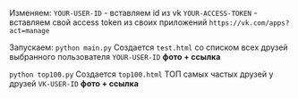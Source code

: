 Изменяем: 
`YOUR-USER-ID` - вставляем id из vk
`YOUR-ACCESS-TOKEN` - вставляем свой access token из своих приложений `https://vk.com/apps?act=manage`

Запускаем:
`python main.py`
Создается `test.html` со списком всех друзей выбранного пользователя `YOUR-USER-ID` __фото + ссылка__

`python top100.py`
Создается `top100.html` ТОП самых частых друзей у друзей `VK-USER-ID` __фото + ссылка__

